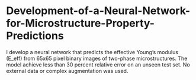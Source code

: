 # Development-of-a-Neural-Network-for-Microstructure-Property-Predictions
I develop a neural network that predicts the effective Young’s modulus (E_eff) from 65x65 pixel binary images of two-phase microstructures. The model achieve less than 30 percent relative error on an unseen test set. No external data or complex augmentation was used.
